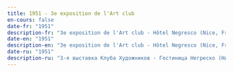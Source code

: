 ```yaml
---
title: 1951 - 3e exposition de l'Art club
en-cours: false
date-fr: "1951"
description-fr: "3e exposition de l'Art club - Hôtel Negresco (Nice, France)"
date-en: "1951"
description-en: "3e exposition de l'Art club - Hôtel Negresco (Nice, France)"
date-ru: "1951"
description-ru: "3-я выставка Клуба Художников - Гостиница Негреско (Ницца, Франция)"
---
```


